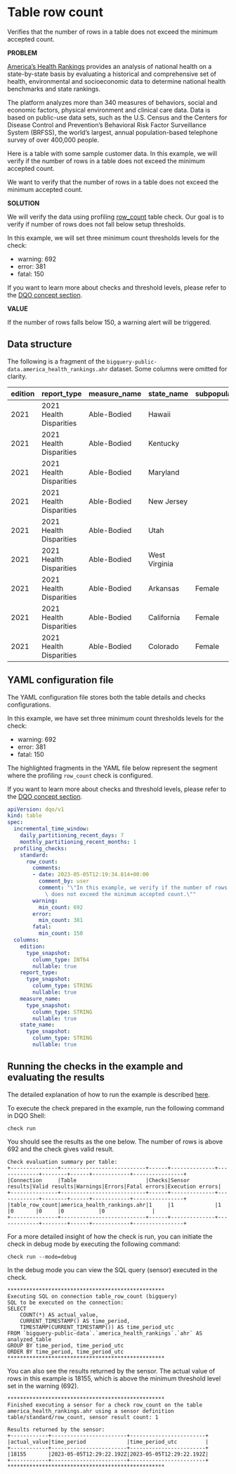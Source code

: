 # Table row count

Verifies that the number of rows in a table does not exceed the minimum accepted count.

**PROBLEM**

[America’s Health Rankings](https://www.americashealthrankings.org/about/methodology/our-reports) provides an analysis of national health on a state-by-state basis
by evaluating a historical and comprehensive set of health, environmental and socioeconomic data to determine national health benchmarks and state rankings.

The platform analyzes more than 340 measures of behaviors, social and economic factors, physical environment and clinical care data.
Data is based on public-use data sets, such as the U.S. Census and the Centers for Disease Control and Prevention’s Behavioral Risk Factor Surveillance System (BRFSS),
the world’s largest, annual population-based telephone survey of over 400,000 people.

Here is a table with some sample customer data. In this example, we will verify if the number of rows in a table does not exceed the minimum accepted count.

We want to verify that the number of rows in a table does not exceed the minimum accepted count.

**SOLUTION**

We will verify the data using profiling [row_count](../checks/table/standard/row-count.md) table check.
Our goal is to verify if number of rows does not fall below setup thresholds.

In this example, we will set three minimum count thresholds levels for the check:

- warning: 692
- error: 381
- fatal: 150

If you want to learn more about checks and threshold levels, please refer to the [DQO concept section](../dqo-concepts/checks/index.md).

**VALUE**

If the number of rows falls below 150, a warning alert will be triggered.

## Data structure

The following is a fragment of the `bigquery-public-data.america_health_rankings.ahr` dataset. Some columns were omitted for clarity.

| edition | report_type             | measure_name | state_name    | subpopulation | value |
|:--------|:------------------------|:-------------|:--------------|:--------------|:------|
| 2021    | 2021 Health Disparities | Able-Bodied  | Hawaii        |               | 87    |
| 2021    | 2021 Health Disparities | Able-Bodied  | Kentucky      |               | 79    |
| 2021    | 2021 Health Disparities | Able-Bodied  | Maryland      |               | 87    |
| 2021    | 2021 Health Disparities | Able-Bodied  | New Jersey    |               | 87    |
| 2021    | 2021 Health Disparities | Able-Bodied  | Utah          |               | 88    |
| 2021    | 2021 Health Disparities | Able-Bodied  | West Virginia |               | 77    |
| 2021    | 2021 Health Disparities | Able-Bodied  | Arkansas      | Female        | 78    |
| 2021    | 2021 Health Disparities | Able-Bodied  | California    | Female        | 87    |
| 2021    | 2021 Health Disparities | Able-Bodied  | Colorado      | Female        | 87    |

## YAML configuration file

The YAML configuration file stores both the table details and checks configurations.

In this example, we have set three minimum count thresholds levels for the check:

- warning: 692
- error: 381
- fatal: 150

The highlighted fragments in the YAML file below represent the segment where the profiling `row_count` check is configured.

If you want to learn more about checks and threshold levels, please refer to the [DQO concept section](../dqo-concepts/checks/index.md).

```yaml hl_lines="7-20"
apiVersion: dqo/v1
kind: table
spec:
  incremental_time_window:
    daily_partitioning_recent_days: 7
    monthly_partitioning_recent_months: 1
  profiling_checks:
    standard:
      row_count:
        comments:
        - date: 2023-05-05T12:19:34.814+00:00
          comment_by: user
          comment: "\"In this example, we verify if the number of rows in a table\
            \ does not exceed the minimum accepted count.\""
        warning:
          min_count: 692
        error:
          min_count: 381
        fatal:
          min_count: 150
  columns:
    edition:
      type_snapshot:
        column_type: INT64
        nullable: true
    report_type:
      type_snapshot:
        column_type: STRING
        nullable: true
    measure_name:
      type_snapshot:
        column_type: STRING
        nullable: true
    state_name:
      type_snapshot:
        column_type: STRING
        nullable: true
```
## Running the checks in the example and evaluating the results

The detailed explanation of how to run the example is described [here](../#running-the-examples).

To execute the check prepared in the example, run the following command in DQO Shell:

``` 
check run
```
You should see the results as the one below.
The number of rows is above 692 and the check gives valid result.
```
Check evaluation summary per table:
+---------------+---------------------------+------+--------------+-------------+--------+------+------------+----------------+
|Connection     |Table                      |Checks|Sensor results|Valid results|Warnings|Errors|Fatal errors|Execution errors|
+---------------+---------------------------+------+--------------+-------------+--------+------+------------+----------------+
|table_row_count|america_health_rankings.ahr|1     |1             |1            |0       |0     |0           |0               |
+---------------+---------------------------+------+--------------+-------------+--------+------+------------+----------------+
```
For a more detailed insight of how the check is run, you can initiate the check in debug mode by executing the
following command:

```
check run --mode=debug
```

In the debug mode you can view the SQL query (sensor) executed in the check.

```
**************************************************
Executing SQL on connection table_row_count (bigquery)
SQL to be executed on the connection:
SELECT
    COUNT(*) AS actual_value,
    CURRENT_TIMESTAMP() AS time_period,
    TIMESTAMP(CURRENT_TIMESTAMP()) AS time_period_utc
FROM `bigquery-public-data`.`america_health_rankings`.`ahr` AS analyzed_table
GROUP BY time_period, time_period_utc
ORDER BY time_period, time_period_utc
**************************************************
```
You can also see the results returned by the sensor. The actual value of rows in this example is 18155, which is above the minimum
threshold level set in the warning (692).
```
**************************************************
Finished executing a sensor for a check row_count on the table america_health_rankings.ahr using a sensor definition table/standard/row_count, sensor result count: 1

Results returned by the sensor:
+------------+------------------------+------------------------+
|actual_value|time_period             |time_period_utc         |
+------------+------------------------+------------------------+
|18155       |2023-05-05T12:29:22.192Z|2023-05-05T12:29:22.192Z|
+------------+------------------------+------------------------+
**************************************************
```